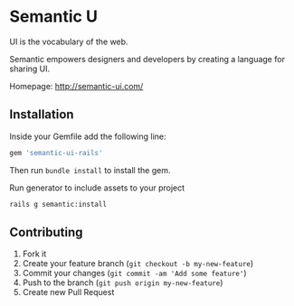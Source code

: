 # Semantic U
UI is the vocabulary of the web.

Semantic empowers designers and developers by creating a language for sharing UI.

Homepage: http://semantic-ui.com/

## Installation
Inside your Gemfile add the following line:
```ruby
gem 'semantic-ui-rails'
```
Then run `bundle install` to install the gem.

Run generator to include assets to your project
```bash
rails g semantic:install
```

## Contributing

1. Fork it
2. Create your feature branch (`git checkout -b my-new-feature`)
3. Commit your changes (`git commit -am 'Add some feature'`)
4. Push to the branch (`git push origin my-new-feature`)
5. Create new Pull Request
